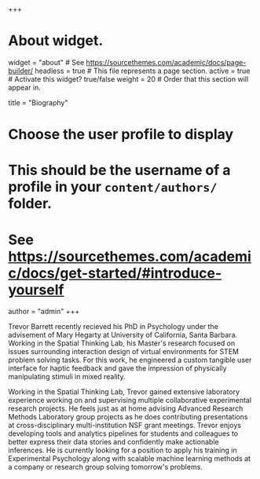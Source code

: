 +++
# About widget.
widget = "about"  # See https://sourcethemes.com/academic/docs/page-builder/
headless = true  # This file represents a page section.
active = true  # Activate this widget? true/false
weight = 20  # Order that this section will appear in.

title = "Biography"

# Choose the user profile to display
# This should be the username of a profile in your `content/authors/` folder.
# See https://sourcethemes.com/academic/docs/get-started/#introduce-yourself
author = "admin"
+++

Trevor Barrett recently recieved his PhD in Psychology under the advisement of Mary Hegarty at University of California, Santa Barbara. Working in the Spatial Thinking Lab, his Master's research focused on issues surrounding interaction design of virtual environments for STEM problem solving tasks. For this work, he engineered a custom tangible user interface for haptic feedback and gave the impression of physically manipulating stimuli in mixed reality. 

Working in the Spatial Thinking Lab, Trevor gained extensive laboratory experience working on and supervising multiple collaborative experimental research projects. He feels just as at home advising Advanced Research Methods Laboratory group projects as he does contributing presentations at cross-disciplinary multi-institution NSF grant meetings. Trevor enjoys developing tools and analytics pipelines for students and colleagues to better express their data stories and confidently make actionable inferences. He is currently looking for a position to apply his training in Experimental Psychology along with scalable machine learning methods at a company or research group solving tomorrow's problems.
